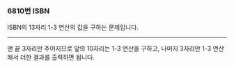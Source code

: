 ### 6810번 ISBN

ISBN의 13자리 1-3 연산의 값을 구하는 문제입니다.

---

맨 끝 3자리만 주어지므로 앞의 10자리는 1-3 연산을 구하고, 나머지 3자리만 1-3 연산해서 더한 결과를 출력하면 됩니다.